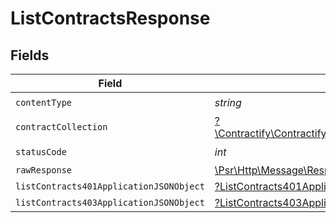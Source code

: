 # ListContractsResponse


## Fields

| Field                                                                                                        | Type                                                                                                         | Required                                                                                                     | Description                                                                                                  |
| ------------------------------------------------------------------------------------------------------------ | ------------------------------------------------------------------------------------------------------------ | ------------------------------------------------------------------------------------------------------------ | ------------------------------------------------------------------------------------------------------------ |
| `contentType`                                                                                                | *string*                                                                                                     | :heavy_check_mark:                                                                                           | N/A                                                                                                          |
| `contractCollection`                                                                                         | [?\Contractify\ContractifyAPI\Models\Shared\ContractCollection](../../models/shared/ContractCollection.md)   | :heavy_minus_sign:                                                                                           | OK                                                                                                           |
| `statusCode`                                                                                                 | *int*                                                                                                        | :heavy_check_mark:                                                                                           | N/A                                                                                                          |
| `rawResponse`                                                                                                | [\Psr\Http\Message\ResponseInterface](https://www.php-fig.org/psr/psr-7/#33-psrhttpmessageresponseinterface) | :heavy_minus_sign:                                                                                           | N/A                                                                                                          |
| `listContracts401ApplicationJSONObject`                                                                      | [?ListContracts401ApplicationJSON](../../models/operations/ListContracts401ApplicationJSON.md)               | :heavy_minus_sign:                                                                                           | Unauthenticated                                                                                              |
| `listContracts403ApplicationJSONObject`                                                                      | [?ListContracts403ApplicationJSON](../../models/operations/ListContracts403ApplicationJSON.md)               | :heavy_minus_sign:                                                                                           | Forbidden                                                                                                    |
